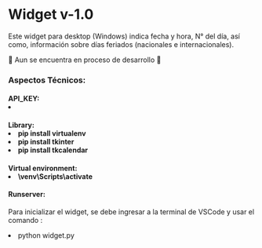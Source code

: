 <caption>
    <div class="container" style="text-aling:center";>
        <h1>Widget v-1.0</h1>
    </div>
</caption>

<section>
<div class="container">
    <p>Este  widget para desktop (Windows)  indica fecha y hora,  N° del día, así como, información sobre días feriados (nacionales e internacionales).</p>
    <p>🚨 Aun se encuentra  en proceso de desarrollo 🚧</p>
</div>

<div class="container">
    <h3>Aspectos Técnicos:</h3>
</div>

<div class="container">
    <h4>API_KEY:</4>
        <li></li>
</div>

<div class="container">
    <h4>Library:</4>
        <li>pip install virtualenv</li>
        <li>pip install tkinter</li>
        <li>pip install tkcalendar</li>
</div>

<div class="container">
    <h4>Virtual environment:</4>
        <li>\venv\Scripts\activate</li>
</div>
</section>
        
<footer>
<div class="container">
    <h4>Runserver:</h4>
         <p>Para inicializar el widget, se debe ingresar a la terminal de VSCode y usar el comando :</p> 
            <li>python widget.py</li>
</div>
</footer>
